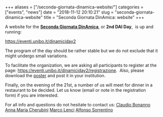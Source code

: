 +++
aliases = ["/seconda-giornata-dinamica-website/"]
categories = ["events", "news"]
date = "2018-11-12 20:10:21"
slug = "seconda-giornata-dinamica-website"
title = "Seconda Giornata DinAmica: website"
+++

A website for the [**Seconda Giornata
DinAmica**](https://www.dinamici.org/?p=987), or **2nd DAI Day**,  is up
and running:

<https://eventi.unibo.it/dinamiciday2>

The program of the day should be rather stable but we do not exclude
that it might undergo small variations.

To facilitate the organization, we are asking all participants to
register at the page:
<https://eventi.unibo.it/dinamiciday2/registrazione>.  Also, please
download the
[poster](https://www.dinamici.org/wp-content/uploads/2018/11/posterDD2.pdf)
and post it in your institution.

Finally, on the evening of the 21st, a number of us will meet for dinner
in a restaurant to be decided. Let us know (email or note in the
registration form) if you are interested.

For all info and questions do not hesitate to contact us: [Claudio
Bonanno](https://www.dinamici.org/?page_id=9&id=51) [Anna Maria
Cherubini](https://www.dinamici.org/?page_id=9&id=144) [Marco
Lenci](https://www.dinamici.org/?page_id=9&id=3) [Alfonso
Sorrentino](https://www.dinamici.org/?page_id=9&id=44)
